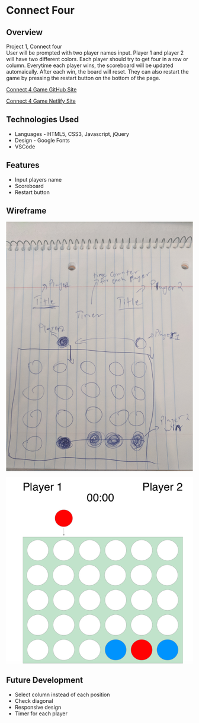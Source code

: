 # Connect Four

## Overview

Project 1, Connect four </br>
User will be prompted with two player names input. Player 1 and player 2 will have two different colors.  Each player should try to get four in a row or column. Everytime each player wins, the scoreboard will be updated automaically. After each win, the board will reset.  They can also restart the game by pressing the restart button on the bottom of the page.

[Connect 4 Game GitHub Site](https://pages.git.generalassemb.ly/vithusan/P1-connect4/)


[Connect 4 Game  Netlify Site](https://clever-kirch-bff487.netlify.com/)

## Technologies Used
- Languages - HTML5, CSS3, Javascript, jQuery
- Design - Google Fonts
- VSCode

## Features
- Input players name
- Scoreboard
- Restart button

## Wireframe
![wireframe](/P1-wireframe.jpg)

![wireframe2](/wireframe.png)

## Future Development
- Select column instead of each position
- Check diagonal
- Responsive design
- Timer for each player
